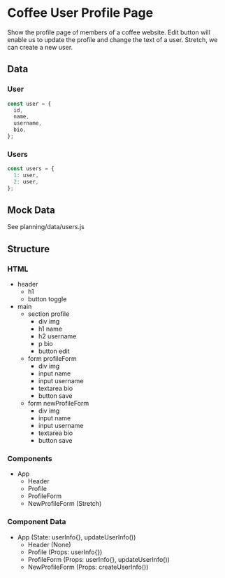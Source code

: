 # Coffee User Profile Page

Show the profile page of members of a coffee website. Edit button will enable us to update the profile and change the text of a user. Stretch, we can create a new user.

## Data

### User

```jsx
const user = {
  id,
  name,
  username,
  bio,
};
```

### Users

```jsx
const users = {
  1: user,
  2: user,
};
```

## Mock Data

See planning/data/users.js

## Structure

### HTML

- header
  - h1
  - button toggle
- main
  - section profile
    - div img
    - h1 name
    - h2 username
    - p bio
    - button edit
  - form profileForm
    - div img
    - input name
    - input username
    - textarea bio
    - button save
  - form newProfileForm
    - div img
    - input name
    - input username
    - textarea bio
    - button save

### Components

- App
  - Header
  - Profile
  - ProfileForm
  - NewProfileForm (Stretch)

### Component Data

- App (State: userInfo{}, updateUserInfo())
  - Header (None)
  - Profile (Props: userInfo{})
  - ProfileForm (Props: userInfo{}, updateUserInfo())
  - NewProfileForm (Props: createUserInfo())
